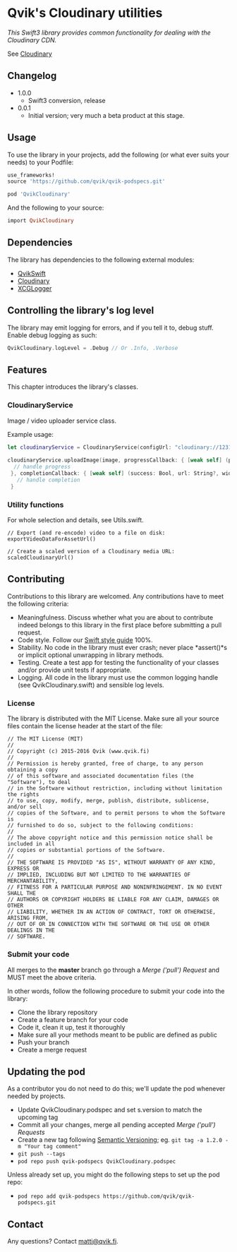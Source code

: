 # Qvik's Cloudinary utilities

*This Swift3 library provides common functionality for dealing with the Cloudinary CDN.*

See [Cloudinary](http://cloudinary.com/)

## Changelog

* 1.0.0
    * Swift3 conversion, release
* 0.0.1
	* Initial version; very much a beta product at this stage.

## Usage

To use the library in your projects, add the following (or what ever suits your needs) to your Podfile:

```ruby
use_frameworks!
source 'https://github.com/qvik/qvik-podspecs.git'

pod 'QvikCloudinary'
```

And the following to your source:

```ruby
import QvikCloudinary
```

## Dependencies

The library has dependencies to the following external modules:

* [QvikSwift](https://github.com/qvik/qvik-swift-ios)
* [Cloudinary](https://cocoapods.org/pods/Cloudinary)
* [XCGLogger](https://cocoapods.org/?q=XCGLogger)

## Controlling the library's log level

The library may emit logging for errors, and if you tell it to, debug stuff. Enable debug logging as such:

```swift
QvikCloudinary.logLevel = .Debug // Or .Info, .Verbose
```

## Features

This chapter introduces the library's classes.

### CloudinaryService

Image / video uploader service class. 

Example usage:

```swift
let cloudinaryService = CloudinaryService(configUrl: "cloudinary://1231231:asdasdasdad@myapp")
            
cloudinaryService.uploadImage(image, progressCallback: { [weak self] (progress) in
  // handle progress                    
 }, completionCallback: { [weak self] (success: Bool, url: String?, width: Int?, height: Int?) -> Void in
   // handle completion
 }

```

### Utility functions

For whole selection and details, see Utils.swift.

```
// Export (and re-encode) video to a file on disk:
exportVideoDataForAssetUrl()

// Create a scaled version of a Cloudinary media URL:
scaledCloudinaryUrl()
```

## Contributing 

Contributions to this library are welcomed. Any contributions have to meet the following criteria:

* Meaningfulness. Discuss whether what you are about to contribute indeed belongs to this library in the first place before submitting a pull request.
* Code style. Follow our [Swift style guide](https://github.com/qvik/swift) 100%.
* Stability. No code in the library must ever crash; never place *assert()*s or implicit optional unwrapping in library methods.
* Testing. Create a test app for testing the functionality of your classes and/or provide unit tests if appropriate.
* Logging. All code in the library must use the common logging handle (see QvikCloudinary.swift) and sensible log levels. 

### License

The library is distributed with the MIT License. Make sure all your source files contain the license header at the start of the file:

```
// The MIT License (MIT)
//
// Copyright (c) 2015-2016 Qvik (www.qvik.fi)
//
// Permission is hereby granted, free of charge, to any person obtaining a copy
// of this software and associated documentation files (the "Software"), to deal
// in the Software without restriction, including without limitation the rights
// to use, copy, modify, merge, publish, distribute, sublicense, and/or sell
// copies of the Software, and to permit persons to whom the Software is
// furnished to do so, subject to the following conditions:
//
// The above copyright notice and this permission notice shall be included in all
// copies or substantial portions of the Software.
//
// THE SOFTWARE IS PROVIDED "AS IS", WITHOUT WARRANTY OF ANY KIND, EXPRESS OR
// IMPLIED, INCLUDING BUT NOT LIMITED TO THE WARRANTIES OF MERCHANTABILITY,
// FITNESS FOR A PARTICULAR PURPOSE AND NONINFRINGEMENT. IN NO EVENT SHALL THE
// AUTHORS OR COPYRIGHT HOLDERS BE LIABLE FOR ANY CLAIM, DAMAGES OR OTHER
// LIABILITY, WHETHER IN AN ACTION OF CONTRACT, TORT OR OTHERWISE, ARISING FROM,
// OUT OF OR IN CONNECTION WITH THE SOFTWARE OR THE USE OR OTHER DEALINGS IN THE
// SOFTWARE.
```

### Submit your code

All merges to the **master** branch go through a *Merge ('pull') Request* and MUST meet the above criteria.

In other words, follow the following procedure to submit your code into the library:

* Clone the library repository
* Create a feature branch for your code
* Code it, clean it up, test it thoroughly
* Make sure all your methods meant to be public are defined as public
* Push your branch
* Create a merge request

## Updating the pod

As a contributor you do not need to do this; we'll update the pod whenever needed by projects.

* Update QvikCloudinary.podspec and set s.version to match the upcoming tag
* Commit all your changes, merge all pending accepted *Merge ('pull') Requests*
* Create a new tag following [Semantic Versioning](http://semver.org/); eg. `git tag -a 1.2.0 -m "Your tag comment"`
* `git push --tags`
* `pod repo push qvik-podspecs QvikCloudinary.podspec`

Unless already set up, you might do the following steps to set up the pod repo:

* ```pod repo add qvik-podspecs https://github.com/qvik/qvik-podspecs.git```

## Contact

Any questions? Contact matti@qvik.fi.
